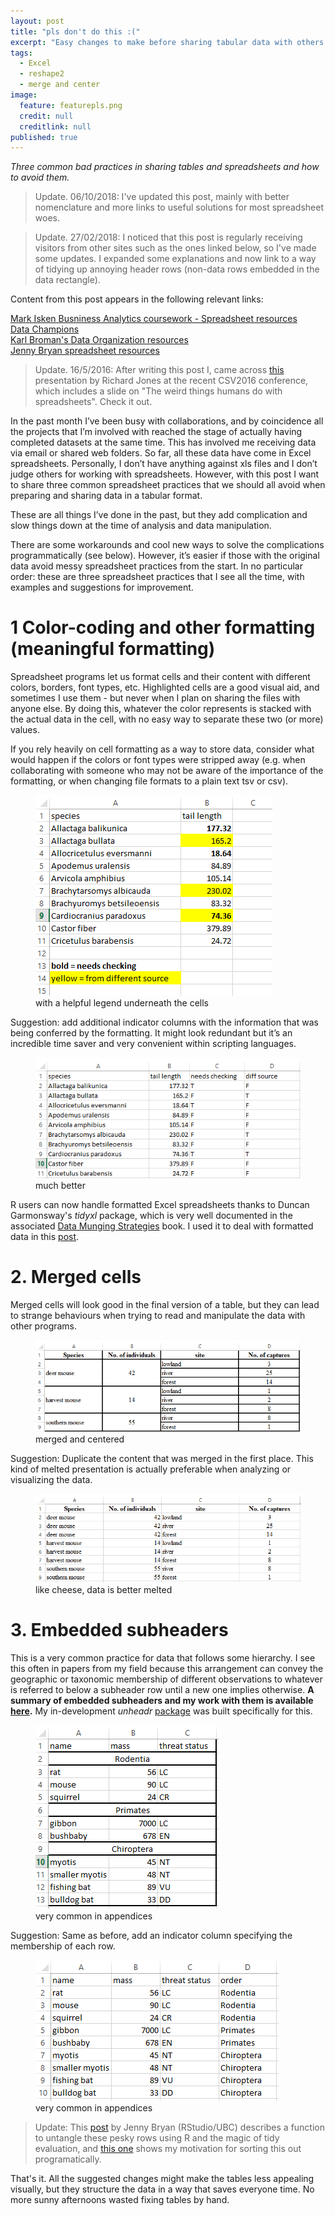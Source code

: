 ```yaml
---
layout: post
title: "pls don't do this :("
excerpt: "Easy changes to make before sharing tabular data with others. "
tags: 
  - Excel
  - reshape2
  - merge and center
image: 
  feature: featurepls.png
  credit: null
  creditlink: null
published: true
---
```


_Three common bad practices in sharing tables and spreadsheets and how to avoid them._

> Update. 06/10/2018: I've updated this post, mainly with better nomenclature and more links to useful solutions for most spreadsheet woes. 

> Update. 27/02/2018: I noticed that this post is regularly receiving visitors from other sites such as the ones linked below, so I've made some updates. I expanded some explanations and now link to a way of tidying up annoying header rows (non-data rows embedded in the data rectangle).

Content from this post appears in the following relevant links:  

[Mark Isken Busniness Analytics coursework - Spreadsheet resources](http://www.sba.oakland.edu/faculty/isken/courses/mis5460_f18/data_org_principles_spreadsheets.html)  
[Data Champions](http://bioinformatics-core-shared-training.github.io/avoid-data-disaster/)  
[Karl Broman's Data Organization resources](http://kbroman.org/dataorg/pages/resources.html)  
[Jenny Bryan spreadsheet resources](https://github.com/jennybc/2016-06_spreadsheets)  

> Update. 16/5/2016: After writing this post I, came across [this](http://cottagelabs.com/weave/csvconf) presentation by Richard Jones at the recent CSV2016 conference, which includes a slide on "The weird things humans do with spreadsheets". Check it out.

In the past month I’ve been busy with collaborations, and by coincidence all the projects that I’m involved with reached the stage of actually having completed datasets at the same time. This has involved me receiving data via email or shared web folders. So far, all these data have come in Excel spreadsheets. Personally, I don’t have anything against xls files and I don’t judge others for working with spreadsheets. However, with this post I want to share three common spreadsheet practices that we should all avoid when preparing and sharing data in a tabular format. 

These are all things I’ve done in the past, but they add complication and slow things down at the time of analysis and data manipulation.

There are some workarounds and cool new ways to solve the complications programmatically (see below). However, it’s easier if those with the original data avoid messy spreadsheet practices from the start. In no particular order: these are three spreadsheet practices that I see all the time, with examples and suggestions for improvement.

# 1 Color-coding and other formatting (meaningful formatting)

Spreadsheet programs let us format cells and their content with different colors, borders, font types, etc. Highlighted cells are a good visual aid, and sometimes I use them - but never when I plan on sharing the files with anyone else.
By doing this, whatever the color represents is stacked with the actual data in the cell, with no easy way to separate these two (or more) values. 

If you rely heavily on cell formatting as a way to store data, consider what would happen if the colors or font types were stripped away (e.g. when collaborating with someone who may not be aware of the importance of the formatting, or when changing file formats to a plain text tsv or csv).

<figure>
    <a href="/images/xlsEx1.png"><img src="/images/xlsEx1.png"></a>
        <figcaption>with a helpful legend underneath the cells</figcaption>
</figure>


Suggestion: add additional indicator columns with the information that was being conferred by the formatting. It might look redundant but it’s an incredible time saver and very convenient within scripting languages.

<figure>
    <a href="/images/xlsEx1.2.png"><img src="/images/xlsEx1.2.png"></a>
        <figcaption>much better</figcaption>
</figure>

R users can now handle formatted Excel spreadsheets thanks to Duncan Garmonsway's _tidyxl_ package, which is very well documented in the associated [Data Munging Strategies](https://nacnudus.github.io/spreadsheet-munging-strategies/index.html) book. I used it to deal with formatted data in this [post](https://luisdva.github.io/rstats/excel-trivia/).

# 2. Merged cells

Merged cells will look good in the final version of a table, but they can lead to strange behaviours when trying to read and manipulate the data with other programs. 

<figure>
    <a href="/images/xlsEx2.png"><img src="/images/xlsEx2.png"></a>
        <figcaption>merged and centered</figcaption>
</figure>

Suggestion: Duplicate the content that was merged in the first place. This kind of melted presentation is actually preferable when analyzing or visualizing the data.

<figure>
    <a href="/images/xlsEx2.1.png"><img src="/images/xlsEx2.1.png"></a>
        <figcaption>like cheese, data is better melted</figcaption>
</figure>


# 3. Embedded subheaders

This is a very common practice for data that follows some hierarchy. I see this often in papers from my field because this arrangement can convey the geographic or taxonomic membership of different observations to whatever is referred to below a subheader row until a new one implies otherwise. **A summary of embedded subheaders and my work with them is available [here](https://luisdva.github.io/spreadsheet-hijinks/).** My in-development _unheadr_ [package](https://github.com/luisDVA/unheadr) was built specifically for this. 

<figure>
    <a href="/images/xlsEx3.png"><img src="/images/xlsEx3.png"></a>
        <figcaption>very common in appendices</figcaption>
</figure>

Suggestion: Same as before, add an indicator column specifying the membership of each row.

<figure>
    <a href="/images/xlsEx3.1.png"><img src="/images/xlsEx3.1.png"></a>
        <figcaption>very common in appendices</figcaption>
</figure>

> Update: This [post](https://rstudio-pubs-static.s3.amazonaws.com/287966_3967f466282b4260a0163d9d9acdad57.html) by Jenny Bryan (RStudio/UBC) describes a function to untangle these pesky rows using R and the magic of tidy evaluation, and [this one](http://luisdva.github.io/rstats/tidyeval/) shows my motivation for sorting this out programatically.


That's it. All the suggested changes might make the tables less appealing visually, but they structure the data in a way that saves everyone time. No more sunny afternoons wasted fixing tables by hand.
